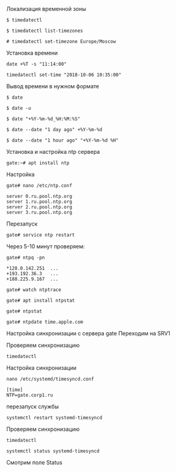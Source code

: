 Локализация временной зоны

```
$ timedatectl

$ timedatectl list-timezones

# timedatectl set-timezone Europe/Moscow
```

Установка времени

```
date +%T -s "11:14:00"

timedatectl set-time "2018-10-06 10:35:00"
```

Вывод времени в нужном формате

```
$ date

$ date -u

$ date "+%Y-%m-%d_%H:%M:%S"

$ date --date "1 day ago" +%Y-%m-%d

$ date --date "1 hour ago" "+%Y-%m-%d %H"
```
Установка и настройка ntp сервера
```
gate:~# apt install ntp
```
Настройка
```
gate# nano /etc/ntp.conf
```
```
server 0.ru.pool.ntp.org
server 1.ru.pool.ntp.org
server 2.ru.pool.ntp.org
server 3.ru.pool.ntp.org
```

Перезапуск

```
gate# service ntp restart
```

Через 5-10 минут проверяем:

```
gate# ntpq -pn
```
```
*128.0.142.251  ...
+193.192.36.3   ...
+188.225.9.167  ...
```
```
gate# watch ntptrace

gate# apt install ntpstat

gate# ntpstat
```
```
gate# ntpdate time.apple.com
```
Настройка синхронизации с сервера gate
Переходим на SRV1

Проверяем синхронизацию
```
timedatectl
```
Настройка синхронизации
```
nano /etc/systemd/timesyncd.conf
```
```
[time]
NTP=gate.corp1.ru

```
перезапуск службы

```
systemctl restart systemd-timesyncd

```
Проверяем синхронизацию
```
timedatectl
```

```
systemctl status systemd-timesyncd
```
Смотрим поле Status



